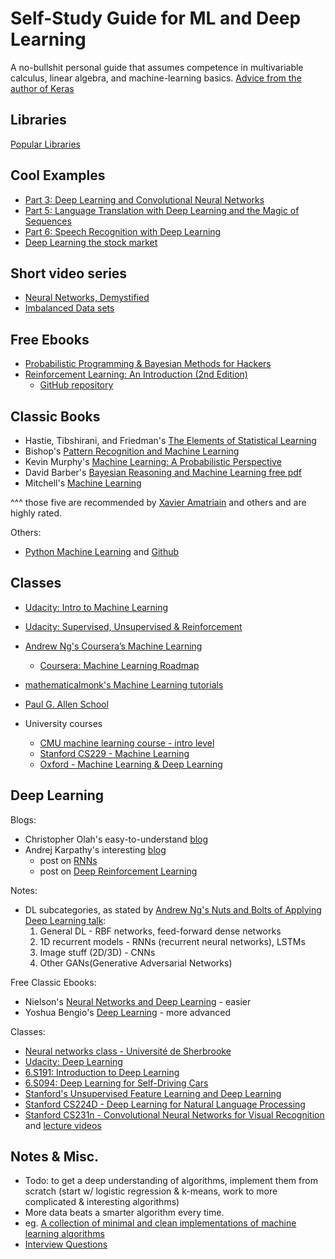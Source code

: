 # Self-Study Guide for ML and Deep Learning

A no-bullshit personal guide that assumes competence in multivariable calculus, linear algebra, and machine-learning basics.
[Advice from the author of Keras](https://www.quora.com/What-advice-would-you-give-to-people-studying-ML-DL-from-MOOCs-Udacity-Coursera-edx-MIT-Opencourseware-or-from-books-in-their-own-time/answer/Fran%C3%A7ois-Chollet)

## Libraries
[Popular Libraries](lib.md)

## Cool Examples
- [Part 3: Deep Learning and Convolutional Neural Networks](https://medium.com/@ageitgey/machine-learning-is-fun-part-3-deep-learning-and-convolutional-neural-networks-f40359318721#.44rhxy637)
- [Part 5: Language Translation with Deep Learning and the Magic of Sequences](https://medium.com/@ageitgey/machine-learning-is-fun-part-5-language-translation-with-deep-learning-and-the-magic-of-sequences-2ace0acca0aa#.wyfthap4c)
- [Part 6: Speech Recognition with Deep Learning](https://medium.com/@ageitgey/machine-learning-is-fun-part-6-how-to-do-speech-recognition-with-deep-learning-28293c162f7a)
- [Deep Learning the stock market](https://medium.com/@TalPerry/deep-learning-the-stock-market-df853d139e02)

## Short video series
- [Neural Networks, Demystified](http://lumiverse.io/series/neural-networks-demystified)
- [Imbalanced Data sets](https://www.youtube.com/watch?v=X9MZtvvQDR4)

## Free Ebooks
- [Probabilistic Programming & Bayesian Methods for Hackers](https://camdavidsonpilon.github.io/Probabilistic-Programming-and-Bayesian-Methods-for-Hackers/)
- [Reinforcement Learning: An Introduction (2nd Edition)](http://ufal.mff.cuni.cz/~straka/courses/npfl114/2016/sutton-bookdraft2016sep.pdf)
    - [GitHub repository](https://github.com/ShangtongZhang/reinforcement-learning-an-introduction)

## Classic Books
- Hastie, Tibshirani, and Friedman's [The Elements of Statistical Learning](https://www.goodreads.com/book/show/148009.The_Elements_of_Statistical_Learning)
- Bishop's [Pattern Recognition and Machine Learning](https://www.goodreads.com/book/show/55881.Pattern_Recognition_and_Machine_Learning)
- Kevin Murphy's [Machine Learning: A Probabilistic Perspective](https://www.amazon.com/Machine-Learning-Probabilistic-Perspective-Computation/dp/0262018020)
- David Barber's [Bayesian Reasoning and Machine Learning free pdf](http://web4.cs.ucl.ac.uk/staff/D.Barber/textbook/020217.pdf)
- Mitchell's [Machine Learning](https://www.goodreads.com/book/show/213030.Machine_Learning)

^^^ those five are recommended by [Xavier Amatriain](https://www.quora.com/How-do-I-learn-machine-learning-1/answer/Xavier-Amatriain) and others and are highly rated.

Others:
  - [Python Machine Learning](https://www.amazon.com/Python-Machine-Learning-Sebastian-Raschka/dp/1783555130) and [Github](https://github.com/rasbt/python-machine-learning-book)

## Classes
- [Udacity: Intro to Machine Learning](https://www.udacity.com/course/intro-to-machine-learning--ud120)
- [Udacity: Supervised, Unsupervised & Reinforcement](https://www.udacity.com/course/machine-learning--ud262)
- [Andrew Ng's Coursera’s Machine Learning](https://www.youtube.com/playlist?list=PLZ9qNFMHZ-A4rycgrgOYma6zxF4BZGGPW)
    - [Coursera: Machine Learning Roadmap](https://metacademy.org/roadmaps/cjrd/coursera_ml_supplement)
- [mathematicalmonk's Machine Learning tutorials](https://www.youtube.com/playlist?list=PLD0F06AA0D2E8FFBA)
- [Paul G. Allen School](https://www.youtube.com/user/UWCSE/playlists?shelf_id=16&sort=dd&view=50)

- University courses
    - [CMU machine learning course - intro level](http://www.cs.cmu.edu/~tom/10701_sp11/lectures.shtml)
    - [Stanford CS229 - Machine Learning](http://cs229.stanford.edu/materials.html)
    - [Oxford - Machine Learning & Deep Learning](https://www.cs.ox.ac.uk/people/nando.defreitas/machinelearning/)

## Deep Learning
Blogs:
- Christopher Olah's easy-to-understand [blog](http://colah.github.io/)
- Andrej Karpathy's interesting [blog](http://karpathy.github.io/)
  - post on [RNNs](http://karpathy.github.io/2015/05/21/rnn-effectiveness/)
  - post on [Deep Reinforcement Learning](http://karpathy.github.io/2016/05/31/rl/)

Notes:
- DL subcategories, as stated by [Andrew Ng's Nuts and Bolts of Applying Deep Learning talk](https://www.youtube.com/watch?v=F1ka6a13S9I):
  1. General DL - RBF networks, feed-forward dense networks
  2. 1D recurrent models -  RNNs (recurrent neural networks), LSTMs
  3. Image stuff (2D/3D) - CNNs
  4. Other GANs(Generative Adversarial Networks)

Free Classic Ebooks:
- Nielson's [Neural Networks and Deep Learning](http://neuralnetworksanddeeplearning.com/) - easier
- Yoshua Bengio's [Deep Learning](http://www.deeplearningbook.org/) - more advanced

Classes:
- [Neural networks class - Université de Sherbrooke](https://www.youtube.com/playlist?list=PL6Xpj9I5qXYEcOhn7TqghAJ6NAPrNmUBH)
- [Udacity: Deep Learning](https://classroom.udacity.com/courses/ud730)
- [6.S191: Introduction to Deep Learning](http://introtodeeplearning.com/schedule.html)
- [6.S094: Deep Learning for Self-Driving Cars](http://selfdrivingcars.mit.edu/)
- [Stanford's Unsupervised Feature Learning and Deep Learning](http://deeplearning.stanford.edu/wiki/index.php/UFLDL_Tutorial)
- [Stanford CS224D - Deep Learning for Natural Language Processing](http://cs224d.stanford.edu/syllabus.html)
- [Stanford CS231n - Convolutional Neural Networks for Visual Recognition](http://cs231n.stanford.edu/) and [lecture videos](https://www.youtube.com/watch?v=yp9rwI_LZX8&list=PL16j5WbGpaM0_Tj8CRmurZ8Kk1gEBc7fg)

## Notes & Misc.
- Todo: to get a deep understanding of algorithms, implement them from scratch (start w/ logistic regression & k-means, work to more complicated & interesting algorithms)
- More data beats a smarter algorithm every time.
- eg. [A collection of minimal and clean implementations of machine learning algorithms](https://github.com/rushter/MLAlgorithms)
- [Interview Questions](test.md)

